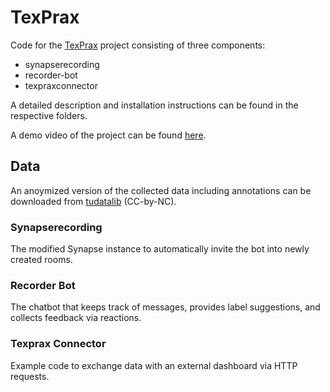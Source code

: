 # TexPrax

Code for the [TexPrax](https://texprax.de/) project consisting of three components:

* synapserecording
* recorder-bot
* texpraxconnector

A detailed description and installation instructions can be found in the respective folders.

A demo video of the project can be found [here](https://nextcloud.ukp.informatik.tu-darmstadt.de/index.php/s/EcQxDwAEeNT4w8n).

## Data

An anoymized version of the collected data including annotations can be downloaded from [tudatalib](https://tudatalib.ulb.tu-darmstadt.de/handle/tudatalib/3534) (CC-by-NC). 

### Synapserecording

The modified Synapse instance to automatically invite the bot into newly created rooms.


### Recorder Bot

The chatbot that keeps track of messages, provides label suggestions, and collects feedback via reactions.

### Texprax Connector

Example code to exchange data with an external dashboard via HTTP requests. 
